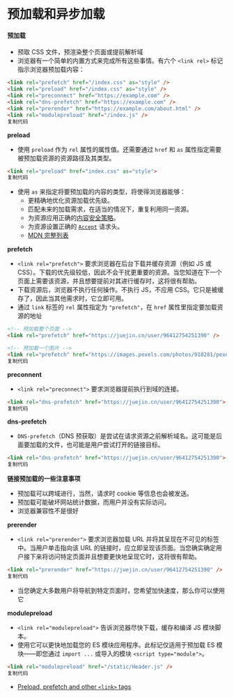 # 预加载和异步加载





#### 预加载

* 预取 CSS 文件，预渲染整个页面或提前解析域
* 浏览器有一个简单的内置方式来完成所有这些事情。有六个 `<link rel>` 标记指示浏览器预加载内容：

```html
<link rel="prefetch" href="/index.css" as="style" />
<link rel="preload" href="/index.css" as="style" />
<link rel="preconnect" href="https://example.com" />
<link rel="dns-prefetch" href="https://example.com" />
<link rel="prerender" href="https://example.com/about.html" />
<link rel="modulepreload" href="/index.js" />
复制代码
```

**preload**

* 使用 `preload` 作为 `rel` 属性的属性值。还需要通过 `href` 和 `as` 属性指定需要被预加载资源的资源路径及其类型。

```html
<link rel="preload" href="index.css" as="style">
复制代码
```

* 使用 `as` 来指定将要预加载的内容的类型，将使得浏览器能够：
  * 更精确地优化资源加载优先级。
  * 匹配未来的加载需求，在适当的情况下，重复利用同一资源。
  * 为资源应用正确的[内容安全策略](https://link.juejin.cn/?target=https%3A%2F%2Fdeveloper.mozilla.org%2Fen-US%2Fdocs%2FWeb%2FHTTP%2FCSP)。
  * 为资源设置正确的 [`Accept`](https://link.juejin.cn/?target=https%3A%2F%2Fdeveloper.mozilla.org%2Fen-US%2Fdocs%2FWeb%2FHTTP%2FHeaders%2FAccept) 请求头。
  * [MDN 完整列表](https://link.juejin.cn/?target=https%3A%2F%2Fdeveloper.mozilla.org%2Fen-US%2Fdocs%2FWeb%2FHTML%2FPreloading\_content%23what\_types\_of\_content\_can\_be\_preloaded)

**prefetch**

* `<link rel="prefetch">` 要求浏览器在后台下载并缓存资源（例如 JS 或 CSS）。下载的优先级较低，因此不会干扰更重要的资源。当您知道在下一个页面上需要该资源，并且想要提前对其进行缓存时，这将很有帮助。
* 下载资源后，浏览器不执行任何操作。不执行 JS，不应用 CSS。它只是被缓存了，因此当其他需求时，它立即可用。
* 通过 `link` 标签的 `rel` 属性指定为 `"prefetch"`，在 `href` 属性里指定要加载资源的地址

```html
<!-- 预加载整个页面 -->
<link rel="prefetch" href="https://juejin.cn/user/96412754251390" />

<!-- 预加载一个图片 -->
<link rel="prefetch" href="https://images.pexels.com/photos/918281/pexels-photo-918281.jpeg?auto=compress&cs=tinysrgb&dpr=1&w=500" />
复制代码
```

**preconnent**

* `<link rel="preconnect">` 要求浏览器提前执行到域的连接。

```html
<link rel="dns-prefetch" href="https://juejin.cn/user/96412754251390"> 
复制代码
```

**dns-prefetch**

* `DNS-prefetch`（DNS 预获取）是尝试在请求资源之前解析域名。这可能是后面要加载的文件，也可能是用户尝试打开的链接目标。

```html
<link rel="dns-prefetch" href="https://juejin.cn/user/96412754251390"> 
复制代码
```

**链接预加载的一些注意事项**

* 预加载可以跨域进行，当然，请求时 cookie 等信息也会被发送。
* 预加载可能破坏网站统计数据，而用户并没有实际访问。
* 浏览器兼容性不是很好

**prerender**

* `<link rel="prerender">` 要求浏览器加载 URL 并将其呈现在不可见的标签中。当用户单击指向该 URL 的链接时，应立即呈现该页面。当您确实确定用户接下来将访问特定页面并且想要更快地呈现它时，这将很有帮助。

```html
<link rel="prerender" href="https://juejin.cn/user/96412754251390" />
复制代码
```

* 当您确定大多数用户将导航到特定页面时，您希望加快速度，那么你可以使用它

**modulepreload**

* `<link rel="modulepreload">` 告诉浏览器尽快下载，缓存和编译 JS 模块脚本。
* 使用它可以更快地加载您的 ES 模块应用程序。此标记仅适用于预加载 ES 模块——即您通过 `import ...` 或导入的模块 `<script type="module">`。

```html
<link rel="modulepreload" href="/static/Header.js" />
复制代码
```

* [Preload, prefetch and other `<link>` tags](https://link.juejin.cn/?target=https%3A%2F%2F3perf.com%2Fblog%2Flink-rels%2F%23preload)

